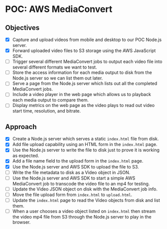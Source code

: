 # POC: AWS MediaConvert

## Objectives

- [x] Capture and upload videos from mobile and desktop to our POC Node.js server.
- [x] Forward uploaded video files to S3 storage using the AWS JavaScript SDK.
- [ ] Trigger several different MediaConvert jobs to output each video file into several different formats we want to test.
- [ ] Store the access information for each media output to disk from the Node.js server so we can list them out later.
- [ ] Serve a page from the Node.js server which lists out all the completed MediaConvert jobs.
- [ ] Include a video player in the web page which allows us to playback each media output to compare them.
- [ ] Display metrics on the web page as the video plays to read out video start time, resolution, and bitrate.

## Approach

- [x] Create a Node.js server which serves a static `index.html` file from disk.
- [x] Add file upload capability using an HTML form in the `index.html` page.
- [x] Use the Node.js server to write the file to disk just to prove it is working as expected.
- [x] Add a file name field to the upload form in the `index.html` page.
- [x] Use the Node.js server and AWS SDK to upload the file to S3.
- [ ] Write the file metadata to disk as a Video object in JSON.
- [ ] Use the Node.js server and AWS SDK to start a simple AWS MediaConvert job to transcode the video file to an mp4 for testing.
- [ ] Update the Video JSON object on disk with the MediaConvert job info.
- [ ] Move the file upload form from `index.html` to `upload.html`.
- [ ] Update the `index.html` page to read the Video objects from disk and list them.
- [ ] When a user chooses a video object listed on `index.html` then stream the video mp4 file from S3 through the Node.js server to play in the browser.
